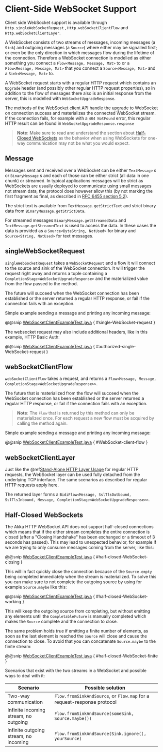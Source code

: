 <a id="client-side-websocket-support-java"></a>
# Client-Side WebSocket Support

Client side WebSocket support is available through `Http.singleWebSocketRequest` ,
`Http.webSocketClientFlow` and `Http.webSocketClientLayer`.

A WebSocket consists of two streams of messages, incoming messages (a `Sink`) and outgoing messages
(a `Source`) where either may be signalled first; or even be the only direction in which messages flow
during the lifetime of the connection. Therefore a WebSocket connection is modelled as either something you connect a
`Flow<Message, Message, Mat>` to or a `Flow<Message, Message, Mat>` that you connect a `Source<Message, Mat>`
and a `Sink<Message, Mat>` to.

A WebSocket request starts with a regular HTTP request which contains an `Upgrade` header (and possibly
other regular HTTP request properties), so in addition to the flow of messages there also is an initial response
from the server, this is modelled with `WebSocketUpgradeResponse`.

The methods of the WebSocket client API handle the upgrade to WebSocket on connection success and materializes
the connected WebSocket stream. If the connection fails, for example with a `404 NotFound` error, this regular
HTTP result can be found in `WebSocketUpgradeResponse.response`

> **Note:**
Make sure to read and understand the section about [Half-Closed WebSockets](#half-closed-client-websockets-java) as the behavior
when using WebSockets for one-way communication may not be what you would expect.

## Message

Messages sent and received over a WebSocket can be either `TextMessage` s or `BinaryMessage` s and each
of those can be either strict (all data in one chunk) or streamed. In typical applications messages will be strict as
WebSockets are usually deployed to communicate using small messages not stream data, the protocol does however
allow this (by not marking the first fragment as final, as described in [RFC 6455 section 5.2](https://tools.ietf.org/html/rfc6455#section-5.2)).

The strict text is available from `TextMessage.getStrictText` and strict binary data from
`BinaryMessage.getStrictData`.

For streamed messages `BinaryMessage.getStreamedData` and `TextMessage.getStreamedText` is used to access the data.
In these cases the data is provided as a `Source<ByteString, NotUsed>` for binary and `Source<String, NotUsed>`
for text messages.

## singleWebSocketRequest

`singleWebSocketRequest` takes a `WebSocketRequest` and a flow it will connect to the source and
sink of the WebSocket connection. It will trigger the request right away and returns a tuple containing a
`CompletionStage<WebSocketUpgradeResponse>` and the materialized value from the flow passed to the method.

The future will succeed when the WebSocket connection has been established or the server returned a regular
HTTP response, or fail if the connection fails with an exception.

Simple example sending a message and printing any incoming message:

@@snip [WebSocketClientExampleTest.java](../../../../../test/java/docs/http/javadsl/WebSocketClientExampleTest.java) { #single-WebSocket-request }

The websocket request may also include additional headers, like in this example, HTTP Basic Auth:

@@snip [WebSocketClientExampleTest.java](../../../../../test/java/docs/http/javadsl/WebSocketClientExampleTest.java) { #authorized-single-WebSocket-request }

## webSocketClientFlow

`webSocketClientFlow` takes a request, and returns a `Flow<Message, Message, CompletionStage<WebSocketUpgradeResponse>>`.

The future that is materialized from the flow will succeed when the WebSocket connection has been established or
the server returned a regular HTTP response, or fail if the connection fails with an exception.

> **Note:**
The `Flow` that is returned by this method can only be materialized once. For each request a new
flow must be acquired by calling the method again.

Simple example sending a message and printing any incoming message:

@@snip [WebSocketClientExampleTest.java](../../../../../test/java/docs/http/javadsl/WebSocketClientExampleTest.java) { #WebSocket-client-flow }

## webSocketClientLayer

Just like the @ref[Stand-Alone HTTP Layer Usage](connection-level.md#http-client-layer-java) for regular HTTP requests, the WebSocket layer can be used fully detached from the
underlying TCP interface. The same scenarios as described for regular HTTP requests apply here.

The returned layer forms a `BidiFlow<Message, SslTlsOutbound, SslTlsInbound, Message, CompletionStage<WebSocketUpgradeResponse>>`.

<a id="half-closed-client-websockets-java"></a>
## Half-Closed WebSockets

The Akka HTTP WebSocket API does not support half-closed connections which means that if the either stream completes the
entire connection is closed (after a "Closing Handshake" has been exchanged or a timeout of 3 seconds has passed).
This may lead to unexpected behavior, for example if we are trying to only consume messages coming from the server,
like this:

@@snip [WebSocketClientExampleTest.java](../../../../../test/java/docs/http/javadsl/WebSocketClientExampleTest.java) { #half-closed-WebSocket-closing }

This will in fact quickly close the connection because of the `Source.empty` being completed immediately when the
stream is materialized. To solve this you can make sure to not complete the outgoing source by using for example
`Source.maybe` like this:

@@snip [WebSocketClientExampleTest.java](../../../../../test/java/docs/http/javadsl/WebSocketClientExampleTest.java) { #half-closed-WebSocket-working }

This will keep the outgoing source from completing, but without emitting any elements until the `CompletableFuture` is manually
completed which makes the `Source` complete and the connection to close.

The same problem holds true if emitting a finite number of elements, as soon as the last element is reached the `Source`
will close and cause the connection to close. To avoid that you can concatenate `Source.maybe` to the finite stream:

@@snip [WebSocketClientExampleTest.java](../../../../../test/java/docs/http/javadsl/WebSocketClientExampleTest.java) { #half-closed-WebSocket-finite }

Scenarios that exist with the two streams in a WebSocket and possible ways to deal with it:

|Scenario                              | Possible solution                                                      |
|--------------------------------------|------------------------------------------------------------------------|
|Two-way communication                 | `Flow.fromSinkAndSource`, or `Flow.map` for a request-response protocol|
|Infinite incoming stream, no outgoing | `Flow.fromSinkAndSource(someSink, Source.maybe())`                     |
|Infinite outgoing stream, no incoming | `Flow.fromSinkAndSource(Sink.ignore(), yourSource)`                    |